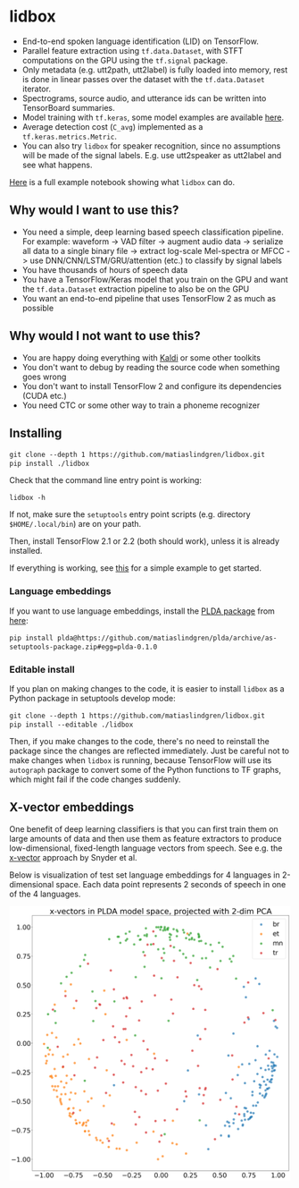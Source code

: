 # lidbox

* End-to-end spoken language identification (LID) on TensorFlow.
* Parallel feature extraction using `tf.data.Dataset`, with STFT computations on the GPU using the `tf.signal` package.
* Only metadata (e.g. utt2path, utt2label) is fully loaded into memory, rest is done in linear passes  over the dataset with the `tf.data.Dataset` iterator.
* Spectrograms, source audio, and utterance ids can be written into TensorBoard summaries.
* Model training with `tf.keras`, some model examples are available [here](./lidbox/models).
* Average detection cost (`C_avg`) implemented as a `tf.keras.metrics.Metric`.
* You can also try `lidbox` for speaker recognition, since no assumptions will be made of the signal labels. E.g. use utt2speaker as utt2label and see what happens.

[Here](./examples/common-voice/common-voice-4.ipynb) is a full example notebook showing what `lidbox` can do.

## Why would I want to use this?

* You need a simple, deep learning based speech classification pipeline.
    For example: waveform -> VAD filter -> augment audio data -> serialize all data to a single binary file -> extract log-scale Mel-spectra or MFCC -> use DNN/CNN/LSTM/GRU/attention (etc.) to classify by signal labels
* You have thousands of hours of speech data
* You have a TensorFlow/Keras model that you train on the GPU and want the `tf.data.Dataset` extraction pipeline to also be on the GPU
* You want an end-to-end pipeline that uses TensorFlow 2 as much as possible

## Why would I not want to use this?

* You are happy doing everything with [Kaldi](https://github.com/kaldi-asr/kaldi) or some other toolkits
* You don't want to debug by reading the source code when something goes wrong
* You don't want to install TensorFlow 2 and configure its dependencies (CUDA etc.)
* You need CTC or some other way to train a phoneme recognizer

## Installing

```
git clone --depth 1 https://github.com/matiaslindgren/lidbox.git
pip install ./lidbox
```
Check that the command line entry point is working:
```
lidbox -h
```
If not, make sure the `setuptools` entry point scripts (e.g. directory `$HOME/.local/bin`) are on your path.

Then, install TensorFlow 2.1 or 2.2 (both should work), unless it is already installed.

If everything is working, see [this](./examples/common-voice) for a simple example to get started.

### Language embeddings

If you want to use language embeddings, install the [PLDA package](https://github.com/RaviSoji/plda) from [here](https://github.com/matiaslindgren/plda/tree/as-setuptools-package):
```
pip install plda@https://github.com/matiaslindgren/plda/archive/as-setuptools-package.zip#egg=plda-0.1.0
```

### Editable install

If you plan on making changes to the code, it is easier to install `lidbox` as a Python package in setuptools develop mode:
```
git clone --depth 1 https://github.com/matiaslindgren/lidbox.git
pip install --editable ./lidbox
```
Then, if you make changes to the code, there's no need to reinstall the package since the changes are reflected immediately.
Just be careful not to make changes when `lidbox` is running, because TensorFlow will use its `autograph` package to convert some of the Python functions to TF graphs, which might fail if the code changes suddenly.

## X-vector embeddings

One benefit of deep learning classifiers is that you can first train them on large amounts of data and then use them as feature extractors to produce low-dimensional, fixed-length language vectors from speech.
See e.g. the [x-vector](http://danielpovey.com/files/2018_odyssey_xvector_lid.pdf) approach by Snyder et al.

Below is visualization of test set language embeddings for 4 languages in 2-dimensional space.
Each data point represents 2 seconds of speech in one of the 4 languages.

![2-dimensional PCA plot of 400 random x-vectors for 4 Common Voice languages](./examples/common-voice/img/embeddings-PCA-2D.png)
